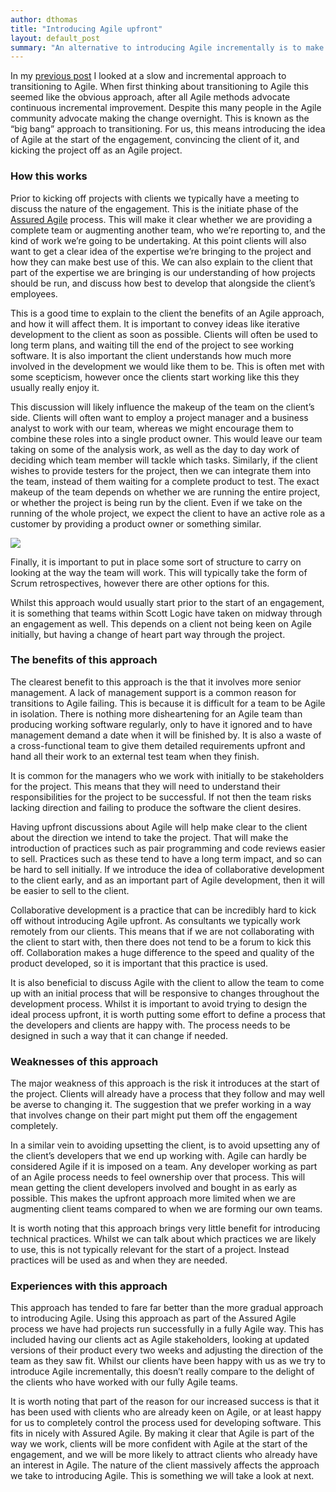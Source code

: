 ```yaml
---
author: dthomas
title: "Introducing Agile upfront"
layout: default_post
summary: "An alternative to introducing Agile incrementally is to make a 'big bang' transition, converting over to Agile all at once. In this post I take a look at how this might work."
---
```

In my <a href="{{site.baseurl}}{% post_url 2014-08-11-a-piecemeal-approach-to-introducing-agile %}">previous post</a> I looked at a slow and incremental approach to transitioning to Agile. When first thinking about transitioning to Agile this seemed like the obvious approach, after all Agile methods advocate continuous incremental improvement. Despite this many people in the Agile community advocate making the change overnight. This is known as the “big bang” approach to transitioning. For us, this means introducing the idea of Agile at the start of the engagement, convincing the client of it, and kicking the project off as an Agile project.

### How this works
Prior to kicking off projects with clients we typically have a meeting to discuss the nature of the engagement. This is the initiate phase of the [Assured Agile](http://www.scottlogic.com/services/assured-agile/) process. This will make it clear whether we are providing a complete team or augmenting another team, who we’re reporting to, and the kind of work we’re going to be undertaking. At this point clients will also want to get a clear idea of the expertise we’re bringing to the project and how they can make best use of this. We can also explain to the client that part of the expertise we are bringing is our understanding of how projects should be run, and discuss how best to develop that alongside the client’s employees.

This is a good time to explain to the client the benefits of an Agile approach, and how it will affect them. It is important to convey ideas like iterative development to the client as soon as possible. Clients will often be used to long term plans, and waiting till the end of the project to see working software. It is also important the client understands how much more involved in the development we would like them to be. This is often met with some scepticism, however once the clients start working like this they usually really enjoy it.

This discussion will likely influence the makeup of the team on the client’s side. Clients will often want to employ a project manager and a business analyst to work with our team, whereas we might encourage them to combine these roles into a single product owner. This would leave our team taking on some of the analysis work, as well as the day to day work of deciding which team member will tackle which tasks. Similarly, if the client wishes to provide testers for the project, then we can integrate them into the team, instead of them waiting for a complete product to test. The exact makeup of the team depends on whether we are running the entire project, or whether the project is being run by the client. Even if we take on the running of the whole project, we expect the client to have an active role as a customer by providing a product owner or something similar.

<img src="{{ site.baseurl }}/dthomas/assets/IntroducingAgile/TraditionalVsAgileTeam.png"/>

Finally, it is important to put in place some sort of structure to carry on looking at the way the team will work. This will typically take the form of Scrum retrospectives, however there are other options for this.

Whilst this approach would usually start prior to the start of an engagement, it is something that teams within Scott Logic have taken on midway through an engagement as well. This depends on a client not being keen on Agile initially, but having a change of heart part way through the project.

### The benefits of this approach

The clearest benefit to this approach is the that it involves more senior management. A lack of management support is a common reason for transitions to Agile failing. This is because it is difficult for a team to be Agile in isolation. There is nothing more disheartening for an Agile team than producing working software regularly, only to have it ignored and to have management demand a date when it will be finished by. It is also a waste of a cross-functional team to give them detailed requirements upfront and hand all their work to an external test team when they finish.

It is common for the managers who we work with initially to be stakeholders for the project. This means that they will need to understand their responsibilities for the project to be successful. If not then the team risks lacking direction and failing to produce the software the client desires.

Having upfront discussions about Agile will help make clear to the client about the direction we intend to take the project. That will make the introduction of practices such as pair programming and code reviews easier to sell. Practices such as these tend to have a long term impact, and so can be hard to sell initially. If we introduce the idea of collaborative development to the client early, and as an important part of Agile development, then it will be easier to sell to the client.

Collaborative development is a practice that can be incredibly hard to kick off without introducing Agile upfront. As consultants we typically work remotely from our clients. This means that if we are not collaborating with the client to start with, then there does not tend to be a forum to kick this off. Collaboration makes a huge difference to the speed and quality of the product developed, so it is important that this practice is used.

It is also beneficial to discuss Agile with the client to allow the team to come up with an initial process that will be responsive to changes throughout the development process. Whilst it is important to avoid trying to design the ideal process upfront, it is worth putting some effort to define a process that the developers and clients are happy with. The process needs to be designed in such a way that it can change if needed.

### Weaknesses of this approach

The major weakness of this approach is the risk it introduces at the start of the project. Clients will already have a process that they follow and may well be averse to changing it. The suggestion that we prefer working in a way that involves change on their part might put them off the engagement completely.

In a similar vein to avoiding upsetting the client, is to avoid upsetting any of the client’s developers that we end up working with. Agile can hardly be considered Agile if it is imposed on a team. Any developer working as part of an Agile process needs to feel ownership over that process. This will mean getting the client developers involved and bought in as early as possible. This makes the upfront approach more limited when we are augmenting client teams compared to when we are forming our own teams.

It is worth noting that this approach brings very little benefit for introducing technical practices. Whilst we can talk about which practices we are likely to use, this is not typically relevant for the start of a project. Instead practices will be used as and when they are needed.

### Experiences with this approach
This approach has tended to fare far better than the more gradual approach to introducing Agile. Using this approach as part of the Assured Agile process we have had projects run successfully in a fully Agile way. This has included having our clients act as Agile stakeholders, looking at updated versions of their product every two weeks and adjusting the direction of the team as they saw fit. Whilst our clients have been happy with us as we try to introduce Agile incrementally, this doesn’t really compare to the delight of the clients who have worked with our fully Agile teams.

It is worth noting that part of the reason for our increased success is that it has been used with clients who are already keen on Agile, or at least happy for us to completely control the process used for developing software. This fits in nicely with Assured Agile. By making it clear that Agile is part of the way we work, clients will be more confident with Agile at the start of the engagement, and we will be more likely to attract clients who already have an interest in Agile. The nature of the client massively affects the approach we take to introducing Agile. This is something we will take a look at next.
